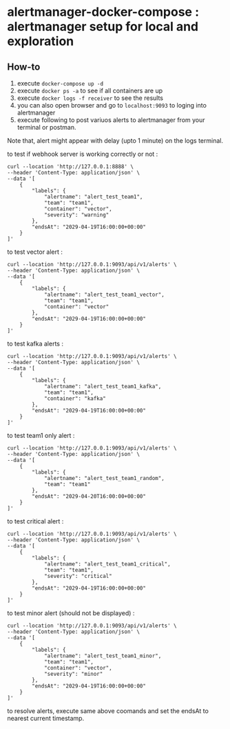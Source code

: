 
# alertmanager-docker-compose : alertmanager setup for local and exploration

## How-to
1. execute `docker-compose up -d`
2. execute `docker ps -a` to see if all containers are up
3. execute `docker logs -f receiver` to see the results
4. you can also open browser and go to `localhost:9093` to loging into alertmanager
5. execute following to post variuos alerts to alertmanager from your terminal or postman.


Note that, alert might appear with delay (upto 1 minute) on the logs terminal.

to test if webhook server is working correctly or not :

```
curl --location 'http://127.0.0.1:8888' \
--header 'Content-Type: application/json' \
--data '[
    {
        "labels": {
            "alertname": "alert_test_team1",
            "team": "team1",
            "container": "vector",
            "severity": "warning"
        },
        "endsAt": "2029-04-19T16:00:00+00:00"
    }
]'
```

to test vector alert :

```
curl --location 'http://127.0.0.1:9093/api/v1/alerts' \
--header 'Content-Type: application/json' \
--data '[
    {
        "labels": {
            "alertname": "alert_test_team1_vector",
            "team": "team1",
            "container": "vector"
        },
        "endsAt": "2029-04-19T16:00:00+00:00"
    }
]'
```

to test kafka alerts :

```
curl --location 'http://127.0.0.1:9093/api/v1/alerts' \
--header 'Content-Type: application/json' \
--data '[
    {
        "labels": {
            "alertname": "alert_test_team1_kafka",
            "team": "team1",
            "container": "kafka"
        },
        "endsAt": "2029-04-19T16:00:00+00:00"
    }
]'
```

to test team1 only alert :

```
curl --location 'http://127.0.0.1:9093/api/v1/alerts' \
--header 'Content-Type: application/json' \
--data '[
    {
        "labels": {
            "alertname": "alert_test_team1_random",
            "team": "team1"
        },
        "endsAt": "2029-04-20T16:00:00+00:00"
    }
]'
```

to test critical alert :
```
curl --location 'http://127.0.0.1:9093/api/v1/alerts' \
--header 'Content-Type: application/json' \
--data '[
    {
        "labels": {
            "alertname": "alert_test_team1_critical",
            "team": "team1",
            "severity": "critical"
        },
        "endsAt": "2029-04-19T16:00:00+00:00"
    }
]'
```

to test minor alert (should not be displayed) :
```
curl --location 'http://127.0.0.1:9093/api/v1/alerts' \
--header 'Content-Type: application/json' \
--data '[
    {
        "labels": {
            "alertname": "alert_test_team1_minor",
            "team": "team1",
            "container": "vector",
            "severity": "minor"
        },
        "endsAt": "2029-04-19T16:00:00+00:00"
    }
]'
```


to resolve alerts, execute same above coomands and set the endsAt to nearest current timestamp.